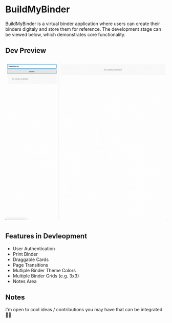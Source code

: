 # BuildMyBinder

BuildMyBinder is a virtual binder application where users can create their binders digitaly and store them for reference. The development stage can be viewed below, which demonstrates core functionality.

## Dev Preview

![Build My Binder Preview](https://github.com/fabio-miguel/build-my-binder/raw/main/public/build-my-binder-reel.gif)

## Features in Devleopment

- User Authentication
- Print Binder
- Draggable Cards
- Page Transitions
- Mutliple Binder Theme Colors
- Multiple Binder Grids (e.g. 3x3)
- Notes Area

## Notes

I'm open to cool ideas / contributions you may have that can be integrated 👍🏻
